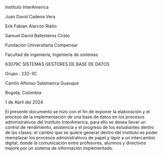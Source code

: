 Instituto InterAmerica

Juan David Cadena Vera

Erik Fabian Alarcón Riaño

Samuel David Ballesteros Cristo

Fundación Universitaria Compensar

Facultad de ingeniería, Ingeniería de sistemas

63079C SISTEMAS GESTORES DE BASE DE DATOS

Grupo : 232-3C 

Camilo Alfonso Salamanca Guauque

Bogotá, Colombia

1 de Abril del 2024

El presente documento se hizo con el fin de exponer la elaboración y el proceso de la implementación de una base de datos en los procesos administrativos del instituto InterAmerica, para ello se desea llevar un control de rendimiento, asistencia y el progreso de los estudiantes dentro de las clases; el cambio que se quiere generar dentro del instituto es poder reemplazar los procesos administrativos de papel y lápiz a un intercambio digital, donde la comunicación entre profesores, alumnos y directivos mejore por un sistema de información implementado.




